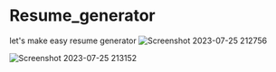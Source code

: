 # Resume_generator

let's make easy resume generator
![Screenshot 2023-07-25 212756](https://github.com/Bro-ok/resume_generator/assets/130089567/4d3a3eae-2d60-4733-88fc-fa3df0460208)


![Screenshot 2023-07-25 213152](https://github.com/Bro-ok/resume_generator/assets/130089567/a0a17a6c-b234-4401-90a6-f07da269fdc9)
